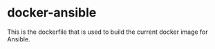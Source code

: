 docker-ansible
=========

This is the dockerfile that is used to build the current docker image for Ansible.
